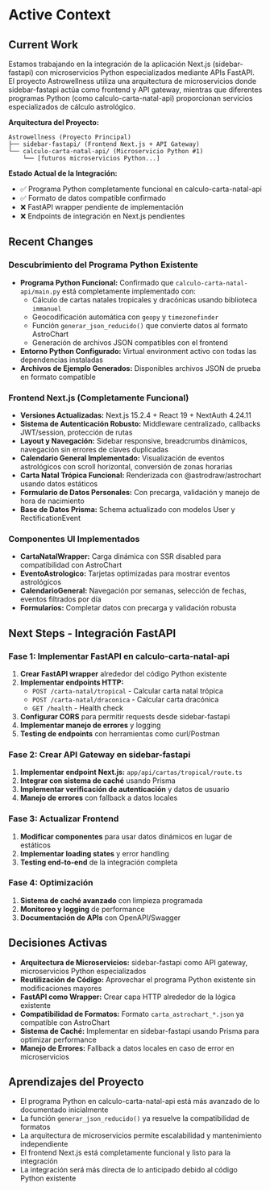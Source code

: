 # Active Context

## Current Work

Estamos trabajando en la integración de la aplicación Next.js (sidebar-fastapi) con microservicios Python especializados mediante APIs FastAPI. El proyecto Astrowellness utiliza una arquitectura de microservicios donde sidebar-fastapi actúa como frontend y API gateway, mientras que diferentes programas Python (como calculo-carta-natal-api) proporcionan servicios especializados de cálculo astrológico.

**Arquitectura del Proyecto:**
```
Astrowellness (Proyecto Principal)
├── sidebar-fastapi/ (Frontend Next.js + API Gateway)
└── calculo-carta-natal-api/ (Microservicio Python #1)
    └── [futuros microservicios Python...]
```

**Estado Actual de la Integración:**
- ✅ Programa Python completamente funcional en calculo-carta-natal-api
- ✅ Formato de datos compatible confirmado
- ❌ FastAPI wrapper pendiente de implementación
- ❌ Endpoints de integración en Next.js pendientes

## Recent Changes

### **Descubrimiento del Programa Python Existente**
*   **Programa Python Funcional:** Confirmado que `calculo-carta-natal-api/main.py` está completamente implementado con:
    - Cálculo de cartas natales tropicales y dracónicas usando biblioteca `immanuel`
    - Geocodificación automática con `geopy` y `timezonefinder`
    - Función `generar_json_reducido()` que convierte datos al formato AstroChart
    - Generación de archivos JSON compatibles con el frontend
*   **Entorno Python Configurado:** Virtual environment activo con todas las dependencias instaladas
*   **Archivos de Ejemplo Generados:** Disponibles archivos JSON de prueba en formato compatible

### **Frontend Next.js (Completamente Funcional)**
*   **Versiones Actualizadas:** Next.js 15.2.4 + React 19 + NextAuth 4.24.11
*   **Sistema de Autenticación Robusto:** Middleware centralizado, callbacks JWT/session, protección de rutas
*   **Layout y Navegación:** Sidebar responsive, breadcrumbs dinámicos, navegación sin errores de claves duplicadas
*   **Calendario General Implementado:** Visualización de eventos astrológicos con scroll horizontal, conversión de zonas horarias
*   **Carta Natal Trópica Funcional:** Renderizada con @astrodraw/astrochart usando datos estáticos
*   **Formulario de Datos Personales:** Con precarga, validación y manejo de hora de nacimiento
*   **Base de Datos Prisma:** Schema actualizado con modelos User y RectificationEvent

### **Componentes UI Implementados**
*   **CartaNatalWrapper:** Carga dinámica con SSR disabled para compatibilidad con AstroChart
*   **EventoAstrologico:** Tarjetas optimizadas para mostrar eventos astrológicos
*   **CalendarioGeneral:** Navegación por semanas, selección de fechas, eventos filtrados por día
*   **Formularios:** Completar datos con precarga y validación robusta

## Next Steps - Integración FastAPI

### **Fase 1: Implementar FastAPI en calculo-carta-natal-api**
1. **Crear FastAPI wrapper** alrededor del código Python existente
2. **Implementar endpoints HTTP:**
   - `POST /carta-natal/tropical` - Calcular carta natal trópica
   - `POST /carta-natal/draconica` - Calcular carta dracónica
   - `GET /health` - Health check
3. **Configurar CORS** para permitir requests desde sidebar-fastapi
4. **Implementar manejo de errores** y logging
5. **Testing de endpoints** con herramientas como curl/Postman

### **Fase 2: Crear API Gateway en sidebar-fastapi**
1. **Implementar endpoint Next.js:** `app/api/cartas/tropical/route.ts`
2. **Integrar con sistema de caché** usando Prisma
3. **Implementar verificación de autenticación** y datos de usuario
4. **Manejo de errores** con fallback a datos locales

### **Fase 3: Actualizar Frontend**
1. **Modificar componentes** para usar datos dinámicos en lugar de estáticos
2. **Implementar loading states** y error handling
3. **Testing end-to-end** de la integración completa

### **Fase 4: Optimización**
1. **Sistema de caché avanzado** con limpieza programada
2. **Monitoreo y logging** de performance
3. **Documentación de APIs** con OpenAPI/Swagger

## Decisiones Activas

- **Arquitectura de Microservicios:** sidebar-fastapi como API gateway, microservicios Python especializados
- **Reutilización de Código:** Aprovechar el programa Python existente sin modificaciones mayores
- **FastAPI como Wrapper:** Crear capa HTTP alrededor de la lógica existente
- **Compatibilidad de Formatos:** Formato `carta_astrochart_*.json` ya compatible con AstroChart
- **Sistema de Caché:** Implementar en sidebar-fastapi usando Prisma para optimizar performance
- **Manejo de Errores:** Fallback a datos locales en caso de error en microservicios

## Aprendizajes del Proyecto

- El programa Python en calculo-carta-natal-api está más avanzado de lo documentado inicialmente
- La función `generar_json_reducido()` ya resuelve la compatibilidad de formatos
- La arquitectura de microservicios permite escalabilidad y mantenimiento independiente
- El frontend Next.js está completamente funcional y listo para la integración
- La integración será más directa de lo anticipado debido al código Python existente
